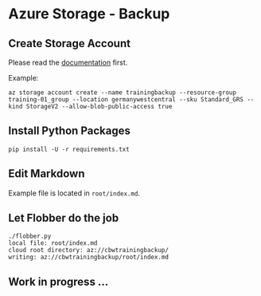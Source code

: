 # Azure Storage - Backup

## Create Storage Account

Please read the [documentation](https://learn.microsoft.com/de-de/azure/storage/common/storage-account-create?tabs=azure-cli) first.

Example:

```shell
az storage account create --name trainingbackup --resource-group training-01_group --location germanywestcentral --sku Standard_GRS --kind StorageV2 --allow-blob-public-access true
```

## Install Python Packages

```shell
pip install -U -r requirements.txt
```

## Edit Markdown

Example file is located in `root/index.md`.

## Let Flobber do the job

```shell
./flobber.py
local file: root/index.md
cloud root directory: az://cbwtrainingbackup/
writing: az://cbwtrainingbackup/root/index.md
```

## Work in progress ...
